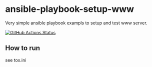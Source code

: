 # ansible-playbook-setup-www
Very simple ansible playbook exampls to setup and test www server.

[![GitHub Actions Status](https://github.com/ssato/ansible-playbook-setup-www/actions/workflows/tests.yml/badge.svg)](https://github.com/ssato/ansible-playbook-setup-www/actions/workflows/tests.yml)

## How to run

see tox.ini
